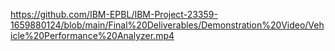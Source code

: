 https://github.com/IBM-EPBL/IBM-Project-23359-1659880124/blob/main/Final%20Deliverables/Demonstration%20Video/Vehicle%20Performance%20Analyzer.mp4

